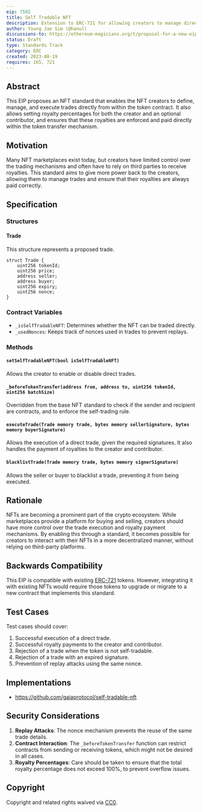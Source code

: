 ```yaml
---
eip: 7502
title: Self Tradable NFT
description: Extension to ERC-721 for allowing creators to manage direct trading and royalty payment functionalities.
author: Young Jae Sim (@hanul)
discussions-to: https://ethereum-magicians.org/t/proposal-for-a-new-eip-self-tradable-nft/15491
status: Draft
type: Standards Track
category: ERC
created: 2023-08-19
requires: 165, 721
---
```


## Abstract

This EIP proposes an NFT standard that enables the NFT creators to define, manage, and execute trades directly from within the token contract. It also allows setting royalty percentages for both the creator and an optional contributor, and ensures that these royalties are enforced and paid directly within the token transfer mechanism.

## Motivation

Many NFT marketplaces exist today, but creators have limited control over the trading mechanisms and often have to rely on third parties to receive royalties. This standard aims to give more power back to the creators, allowing them to manage trades and ensure that their royalties are always paid correctly.

## Specification

### Structures

#### Trade

This structure represents a proposed trade.

```solidity
struct Trade {
    uint256 tokenId;
    uint256 price;
    address seller;
    address buyer;
    uint256 expiry;
    uint256 nonce;
}
```

### Contract Variables

- `_isSelfTradableNFT`: Determines whether the NFT can be traded directly.
- `_usedNonces`: Keeps track of nonces used in trades to prevent replays.

### Methods

#### `setSelfTradableNFT(bool isSelfTradableNFT)`

Allows the creator to enable or disable direct trades.

#### `_beforeTokenTransfer(address from, address to, uint256 tokenId, uint256 batchSize)`

Overridden from the base NFT standard to check if the sender and recipient are contracts, and to enforce the self-trading rule.

#### `executeTrade(Trade memory trade, bytes memory sellerSignature, bytes memory buyerSignature)`

Allows the execution of a direct trade, given the required signatures. It also handles the payment of royalties to the creator and contributor.

#### `blacklistTrade(Trade memory trade, bytes memory signerSignature)`

Allows the seller or buyer to blacklist a trade, preventing it from being executed.

## Rationale

NFTs are becoming a prominent part of the crypto ecosystem. While marketplaces provide a platform for buying and selling, creators should have more control over the trade execution and royalty payment mechanisms. By enabling this through a standard, it becomes possible for creators to interact with their NFTs in a more decentralized manner, without relying on third-party platforms.

## Backwards Compatibility

This EIP is compatible with existing [ERC-721](./eip-721.md) tokens. However, integrating it with existing NFTs would require those tokens to upgrade or migrate to a new contract that implements this standard.

## Test Cases

Test cases should cover:

1. Successful execution of a direct trade.
2. Successful royalty payments to the creator and contributor.
3. Rejection of a trade when the token is not self-tradable.
4. Rejection of a trade with an expired signature.
5. Prevention of replay attacks using the same nonce.

## Implementations

- https://github.com/gaiaprotocol/self-tradable-nft

## Security Considerations

1. **Replay Attacks**: The nonce mechanism prevents the reuse of the same trade details.
2. **Contract Interaction**: The `_beforeTokenTransfer` function can restrict contracts from sending or receiving tokens, which might not be desired in all cases.
3. **Royalty Percentages**: Care should be taken to ensure that the total royalty percentage does not exceed 100%, to prevent overflow issues.

## Copyright

Copyright and related rights waived via [CC0](../LICENSE.md).
